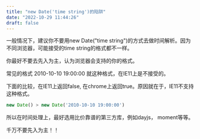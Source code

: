 ```yaml
---
title: "new Date('time string')的陷阱"
date: "2022-10-29 11:44:26"
draft: false
---
```


一般情况下，建议你不要用new Date("time string")的方式去做时间解析。因为不同浏览器，可能接受的time string的格式都不一样。

你最好不要去先入为主，认为浏览器会支持的你的格式。

常见的格式 2010-10-10 19:00:00 就这种格式，在IE11上是不接受的。

下面的比较，在IE11上返回false, 在chrome上返回true。原因就在于，IE11不支持这种格式。

```js
new Date() > new Date('2010-10-10 19:00:00')
```

所以在时间处理上，最好选用比价靠谱的第三方库，例如dayjs， moment等等。

千万不要先入为主！！